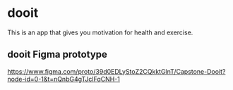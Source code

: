 # dooit

This is an app that gives you motivation for health and exercise.

## dooit Figma prototype

https://www.figma.com/proto/39d0EDLyStoZ2CQkktGlnT/Capstone-Dooit?node-id=0-1&t=nQnbG4gTJclFqCNH-1
